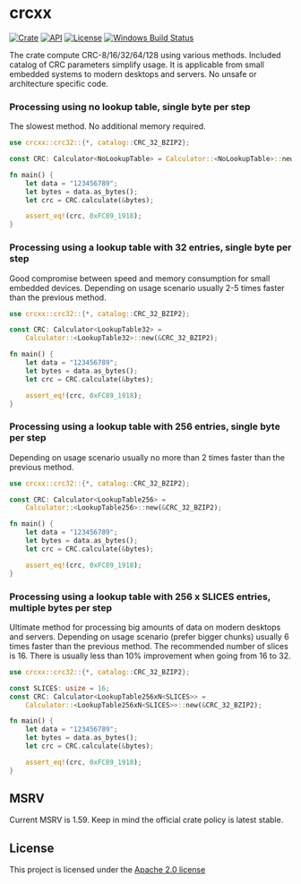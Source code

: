 # crcxx

[![Crate](https://img.shields.io/crates/v/crcxx.svg)](https://crates.io/crates/crcxx)
[![API](https://docs.rs/crcxx/badge.svg)](https://docs.rs/crcxx)
[![License](https://img.shields.io/badge/license-Apache--2.0-blue.svg)](LICENSE)
[![Windows Build Status](https://ci.appveyor.com/api/projects/status/loj512o2qo6q0rwg?svg=true)](https://ci.appveyor.com/project/khrs/crcxx)

The crate compute CRC-8/16/32/64/128 using various methods. Included catalog of CRC parameters simplify usage.
It is applicable from small embedded systems to modern desktops and servers. No unsafe or architecture specific code.

### Processing using no lookup table, single byte per step

The slowest method. No additional memory required.

```rust
use crcxx::crc32::{*, catalog::CRC_32_BZIP2};

const CRC: Calculator<NoLookupTable> = Calculator::<NoLookupTable>::new(&CRC_32_BZIP2);

fn main() {
    let data = "123456789";
    let bytes = data.as_bytes();
    let crc = CRC.calculate(&bytes);

    assert_eq!(crc, 0xFC89_1918);
}
```

### Processing using a lookup table with 32 entries, single byte per step

Good compromise between speed and memory consumption for small embedded devices.
Depending on usage scenario usually 2-5 times faster than the previous method.

```rust
use crcxx::crc32::{*, catalog::CRC_32_BZIP2};

const CRC: Calculator<LookupTable32> =
    Calculator::<LookupTable32>::new(&CRC_32_BZIP2);

fn main() {
    let data = "123456789";
    let bytes = data.as_bytes();
    let crc = CRC.calculate(&bytes);

    assert_eq!(crc, 0xFC89_1918);
}
```

### Processing using a lookup table with 256 entries, single byte per step

Depending on usage scenario usually no more than 2 times faster than the previous method.

```rust
use crcxx::crc32::{*, catalog::CRC_32_BZIP2};

const CRC: Calculator<LookupTable256> =
    Calculator::<LookupTable256>::new(&CRC_32_BZIP2);

fn main() {
    let data = "123456789";
    let bytes = data.as_bytes();
    let crc = CRC.calculate(&bytes);

    assert_eq!(crc, 0xFC89_1918);
}
```

### Processing using a lookup table with 256 x SLICES entries, multiple bytes per step

Ultimate method for processing big amounts of data on modern desktops and servers.
Depending on usage scenario (prefer bigger chunks) usually 6 times faster than the previous method.
The recommended number of slices is 16. There is usually less than 10% improvement when going from 16 to 32.

```rust
use crcxx::crc32::{*, catalog::CRC_32_BZIP2};

const SLICES: usize = 16;
const CRC: Calculator<LookupTable256xN<SLICES>> =
    Calculator::<LookupTable256xN<SLICES>>::new(&CRC_32_BZIP2);

fn main() {
    let data = "123456789";
    let bytes = data.as_bytes();
    let crc = CRC.calculate(&bytes);

    assert_eq!(crc, 0xFC89_1918);
}
```

## MSRV

Current MSRV is 1.59. Keep in mind the official crate policy is latest stable.

## License

This project is licensed under the [Apache 2.0 license](LICENSE)
